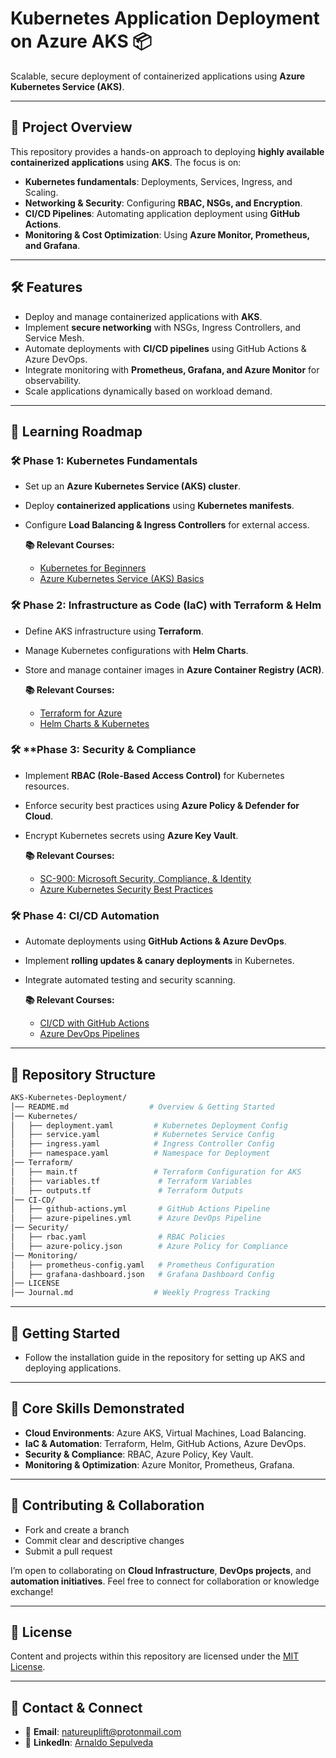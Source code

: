 # Kubernetes Application Deployment on Azure AKS 📦

Scalable, secure deployment of containerized applications using **Azure Kubernetes Service (AKS)**.

---

## 📖 Project Overview

This repository provides a hands-on approach to deploying **highly available containerized applications** using **AKS**. The focus is on:
*   **Kubernetes fundamentals**: Deployments, Services, Ingress, and Scaling.
*   **Networking & Security**: Configuring **RBAC, NSGs, and Encryption**.
*   **CI/CD Pipelines**: Automating application deployment using **GitHub Actions**.
*   **Monitoring & Cost Optimization**: Using **Azure Monitor, Prometheus, and Grafana**.

---

## 🛠️ Features

*   Deploy and manage containerized applications with **AKS**.
*   Implement **secure networking** with NSGs, Ingress Controllers, and Service Mesh.
*   Automate deployments with **CI/CD pipelines** using GitHub Actions & Azure DevOps.
*   Integrate monitoring with **Prometheus, Grafana, and Azure Monitor** for observability.
*   Scale applications dynamically based on workload demand.

---

## 📖 Learning Roadmap

### 🛠️ **Phase 1: Kubernetes Fundamentals**

*   Set up an **Azure Kubernetes Service (AKS) cluster**.
*   Deploy **containerized applications** using **Kubernetes manifests**.
*   Configure **Load Balancing & Ingress Controllers** for external access.

    **📚 Relevant Courses:**
    *   [Kubernetes for Beginners](https://www.udemy.com/course/kubernetes-masterclass-for-beginners/)
    *   [Azure Kubernetes Service (AKS) Basics](https://learn.microsoft.com/en-us/azure/aks/)

### 🛠️ **Phase 2: Infrastructure as Code (IaC) with Terraform & Helm**

*   Define AKS infrastructure using **Terraform**.
*   Manage Kubernetes configurations with **Helm Charts**.
*   Store and manage container images in **Azure Container Registry (ACR)**.

    **📚 Relevant Courses:**
    *   [Terraform for Azure](https://www.udemy.com/course/terraform-on-azure-services/)
    *   [Helm Charts & Kubernetes](https://www.udemy.com/course/definitive-helm-course-beginner-master/)

### 🛠️ **Phase 3: Security & Compliance

*   Implement **RBAC (Role-Based Access Control)** for Kubernetes resources.
*   Enforce security best practices using **Azure Policy & Defender for Cloud**.
*   Encrypt Kubernetes secrets using **Azure Key Vault**.

    **📚 Relevant Courses:**
    *   [SC-900: Microsoft Security, Compliance, & Identity](https://www.udemy.com/course/sc-900-microsoft-security-compliance-identity-with-sims)
    *   [Azure Kubernetes Security Best Practices](https://learn.microsoft.com/en-us/azure/aks/security-best-practices)

### 🛠️ **Phase 4: CI/CD Automation**
*   Automate deployments using **GitHub Actions & Azure DevOps**.
*   Implement **rolling updates & canary deployments** in Kubernetes.
*   Integrate automated testing and security scanning.

    **📚 Relevant Courses:**
    *   [CI/CD with GitHub Actions](https://www.udemy.com/course/learn-github-actions-ci-cd-devops-pipelines/)
    *   [Azure DevOps Pipelines](https://learn.microsoft.com/en-us/azure/devops/pipelines/?view=azure-devops)

---

## 📂 Repository Structure

```bash
AKS-Kubernetes-Deployment/
│── README.md                  # Overview & Getting Started
│── Kubernetes/
│   ├── deployment.yaml         # Kubernetes Deployment Config
│   ├── service.yaml            # Kubernetes Service Config
│   ├── ingress.yaml            # Ingress Controller Config
│   ├── namespace.yaml          # Namespace for Deployment
│── Terraform/
│   ├── main.tf                 # Terraform Configuration for AKS
│   ├── variables.tf             # Terraform Variables
│   ├── outputs.tf               # Terraform Outputs
│── CI-CD/
│   ├── github-actions.yml       # GitHub Actions Pipeline
│   ├── azure-pipelines.yml      # Azure DevOps Pipeline
│── Security/
│   ├── rbac.yaml                # RBAC Policies
│   ├── azure-policy.json        # Azure Policy for Compliance
│── Monitoring/
│   ├── prometheus-config.yaml   # Prometheus Configuration
│   ├── grafana-dashboard.json   # Grafana Dashboard Config
│── LICENSE
│── Journal.md                  # Weekly Progress Tracking
```

---

## 📌 Getting Started

*   Follow the installation guide in the repository for setting up AKS and deploying applications.

---

## 🌟 Core Skills Demonstrated

*   **Cloud Environments**: Azure AKS, Virtual Machines, Load Balancing.
*   **IaC & Automation**: Terraform, Helm, GitHub Actions, Azure DevOps.
*   **Security & Compliance**: RBAC, Azure Policy, Key Vault.
*   **Monitoring & Optimization**: Azure Monitor, Prometheus, Grafana.

---

## 🤝 Contributing & Collaboration

*   Fork and create a branch
*   Commit clear and descriptive changes
*   Submit a pull request

I’m open to collaborating on **Cloud Infrastructure**, **DevOps projects**, and **automation initiatives**. Feel free to connect for collaboration or knowledge exchange!

---

## 📜 License

Content and projects within this repository are licensed under the [MIT License](LICENSE).

---

## 📧 Contact & Connect

*   📩 **Email**: [natureuplift@protonmail.com](mailto:natureuplift@protonmail.com)  
*   🔗 **LinkedIn**: [Arnaldo Sepulveda](https://www.linkedin.com/in/arnaldo-sepulveda)